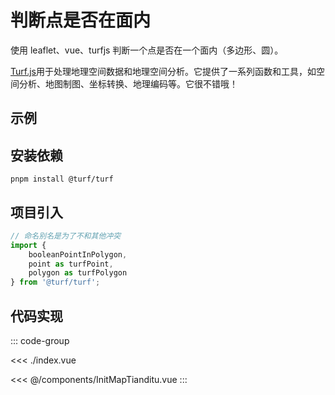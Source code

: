 <script setup>
import { defineClientComponent } from 'vitepress'
const ClientDemo = defineClientComponent(() => import('./index.vue'))
</script>

# 判断点是否在面内

使用 leaflet、vue、turfjs 判断一个点是否在一个面内（多边形、圆）。

[Turf.js](http://turfjs.org/)用于处理地理空间数据和地理空间分析。它提供了一系列函数和工具，如空间分析、地图制图、坐标转换、地理编码等。它很不错哦！

## 示例

<ClientDemo></ClientDemo>

## 安装依赖

```shell
pnpm install @turf/turf
```

## 项目引入

```js
// 命名别名是为了不和其他冲突
import {
    booleanPointInPolygon,
    point as turfPoint,
    polygon as turfPolygon
} from '@turf/turf';
```

## 代码实现

::: code-group

<<< ./index.vue

<<< @/components/InitMapTianditu.vue
:::


